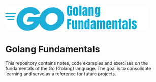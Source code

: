 ![Logo](image/golang-fundamentals.png)

# Golang Fundamentals

This repository contains notes, code examples and exercises on the fundamentals of the Go (Golang) language. The goal is to consolidate learning and serve as a reference for future projects.
